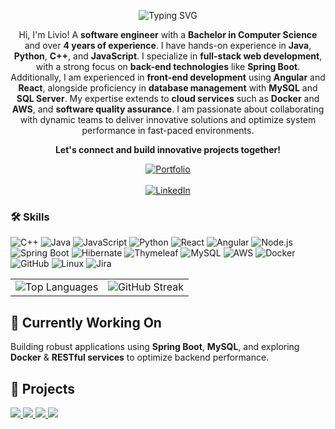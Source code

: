 <div align="center">
    <tr>
      <td>
        <p align="center">
        <img src="https://readme-typing-svg.herokuapp.com?font=Fira+Code&pause=800&color=02c39a&center=true&vCenter=true&width=435&lines=Livio+Mororo;Software+Engineer" alt="Typing SVG" />
        </p>
        <p>Hi, I'm Livio! A <strong>software engineer</strong> with a <strong>Bachelor in Computer Science</strong> and over <strong>4 years of experience</strong>. I have hands-on experience in <strong>Java</strong>, <strong>Python</strong>, <strong>C++</strong>, and <strong>JavaScript</strong>. I specialize in <strong>full-stack web development</strong>, with a strong focus on <strong>back-end technologies</strong> like <strong>Spring Boot</strong>. Additionally, I am experienced in <strong>front-end development</strong> using <strong>Angular</strong> and <strong>React</strong>, alongside proficiency in <strong>database management</strong> with <strong>MySQL</strong> and <strong>SQL Server</strong>. My expertise extends to <strong>cloud services</strong> such as <strong>Docker</strong> and <strong>AWS</strong>, and <strong>software quality assurance</strong>. I am passionate about collaborating with dynamic teams to deliver innovative solutions and optimize system performance in fast-paced environments.</p> 
        <p><strong>Let's connect and build innovative projects together!</strong></p>
        <a href="https://livioangelim.github.io/livio-portfolio/">
            <img src="https://img.shields.io/badge/View%20My%20Portfolio-02c39a?style=for-the-badge&logo=firefox&logoColor=white" alt="Portfolio">
        </a>
        <br><br>
        <a href="https://linkedin.com/in/livioangelim">
            <img src="https://img.shields.io/badge/LinkedIn-0A66C2?style=for-the-badge&logo=linkedin&logoColor=white" alt="LinkedIn">
        </a>
      </td>
    </tr>
</div>

 
### 🛠 Skills
![C++](https://img.shields.io/badge/C%2B%2B-00599C?style=for-the-badge&logo=c%2B%2B&logoColor=white)
![Java](https://img.shields.io/badge/Java-ED8B00?style=for-the-badge&logo=java&logoColor=white)
![JavaScript](https://img.shields.io/badge/JavaScript-F7DF1E?style=for-the-badge&logo=javascript&logoColor=black)
![Python](https://img.shields.io/badge/Python-3776AB?style=for-the-badge&logo=python&logoColor=white)
![React](https://img.shields.io/badge/React-20232A?style=for-the-badge&logo=react&logoColor=61DAFB)
![Angular](https://img.shields.io/badge/Angular-DD0031?style=for-the-badge&logo=angular&logoColor=white)
![Node.js](https://img.shields.io/badge/Node.js-339933?style=for-the-badge&logo=nodedotjs&logoColor=white)
![Spring Boot](https://img.shields.io/badge/Spring%20Boot-6DB33F?style=for-the-badge&logo=spring-boot&logoColor=white)
![Hibernate](https://img.shields.io/badge/Hibernate-59666C?style=for-the-badge&logo=hibernate&logoColor=white)
![Thymeleaf](https://img.shields.io/badge/Thymeleaf-005F0F?style=for-the-badge&logo=thymeleaf&logoColor=white)
![MySQL](https://img.shields.io/badge/MySQL-4479A1?style=for-the-badge&logo=mysql&logoColor=white)
![AWS](https://img.shields.io/badge/AWS-232F3E?style=for-the-badge&logo=amazon-aws&logoColor=white)
![Docker](https://img.shields.io/badge/Docker-2496ED?style=for-the-badge&logo=docker&logoColor=white)
![GitHub](https://img.shields.io/badge/GitHub-181717?style=for-the-badge&logo=github&logoColor=white)
![Linux](https://img.shields.io/badge/Linux-FCC624?style=for-the-badge&logo=linux&logoColor=black)
![Jira](https://img.shields.io/badge/Jira-0052CC?style=for-the-badge&logo=jira&logoColor=white)

<table>
  <tr>
    <td>
      <img src="https://github-readme-stats.vercel.app/api/top-langs/?username=livioangelim&layout=compact&theme=highcontrast&bg_color=0f4c81&title_color=02c39a&text_color=ffffff" alt="Top Languages" />
    </td>
    <td>
      <img src="https://streak-stats.demolab.com/?user=livioangelim&theme=highcontrast&background=0f4c81&ring=02c39a&fire=02c39a&currStreakLabel=02c39a" alt="GitHub Streak" />
    </td>
  </tr>
</table>

## 🌱 Currently Working On
Building robust applications using **Spring Boot**, **MySQL**, and exploring **Docker** & **RESTful services** to optimize backend performance.

## 📂 Projects
<a href="https://github.com/livioangelim/texas-hold-em-poker-game">
  <img src="https://github-readme-stats.vercel.app/api/pin/?username=livioangelim&repo=texas-hold-em-poker-game&bg_color=0f4c81&title_color=02c39a&text_color=ffffff&icon_color=02c39a&hide_border=true" />
</a>
<a href="https://github.com/livioangelim/online-learning-platform">
  <img src="https://github-readme-stats.vercel.app/api/pin/?username=livioangelim&repo=online-learning-platform&bg_color=0f4c81&title_color=02c39a&text_color=ffffff&icon_color=02c39a&hide_border=true" />
</a>
<a href="https://github.com/livioangelim/eduflow-system">
  <img src="https://github-readme-stats.vercel.app/api/pin/?username=livioangelim&repo=eduflow-system&bg_color=0f4c81&title_color=02c39a&text_color=ffffff&icon_color=02c39a&hide_border=true" />
</a>
<a href="https://github.com/livioangelim/global-application-suite">
  <img src="https://github-readme-stats.vercel.app/api/pin/?username=livioangelim&repo=global-application-suite&bg_color=0f4c81&title_color=02c39a&text_color=ffffff&icon_color=02c39a&hide_border=true" />
</a>
